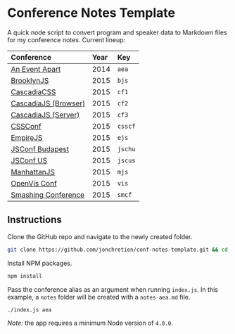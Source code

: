 # Conference Notes Template

A quick node script to convert program and speaker data to Markdown files for my conference notes. Current lineup:

Conference                                                  | Year | Key
:---------------------------------------------------------- | :--- | :------
[An Event Apart](http://aneventapart.com/)                  | 2014 | `aea`
[BrooklynJS](http://brooklynjs.com/)                        | 2015 | `bjs`
[CascadiaCSS](http://2015.cascadiajs.com/css/)              | 2015 | `cf1`
[CascadiaJS (Browser)](http://2015.cascadiajs.com/browser/) | 2015 | `cf2`
[CascadiaJS (Server)](http://2015.cascadiajs.com/server/)   | 2015 | `cf3`
[CSSConf](https://2015.cssconf.com)                         | 2015 | `csscf`
[EmpireJS](http://empirejs.org/)                            | 2015 | `ejs`
[JSConf Budapest](http://jsconfbp.com/)                     | 2015 | `jschu`
[JSConf US](http://2015.jsconf.us/speakers.html)            | 2015 | `jscus`
[ManhattanJS](http://manhattanjs.com/)                      | 2015 | `mjs`
[OpenVis Conf](https://openvisconf.com/2015/)                     | 2015 | `vis`
[Smashing Conference](http://smashingconf.com/speakers)     | 2015 | `smcf`

## Instructions

Clone the GitHub repo and navigate to the newly created folder.
```bash
git clone https://github.com/jonchretien/conf-notes-template.git && cd conf-notes-template
```

Install NPM packages.
```bash
npm install
```

Pass the conference alias as an argument when running `index.js`. In this example, a `notes` folder will be created with a `notes-aea.md` file. 
```bash
./index.js aea
```

*Note:* the app requires a minimum Node version of `4.0.0`.
